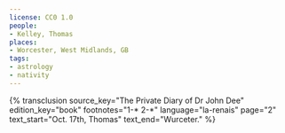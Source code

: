 ```yaml
---
license: CC0 1.0
people:
- Kelley, Thomas
places:
- Worcester, West Midlands, GB
tags:
- astrology
- nativity
---
```

{% transclusion
  source_key="The Private Diary of Dr John Dee"
  edition_key="book"
  footnotes="1-* 2-*"
  language="la-renais"
  page="2"
  text_start="Oct. 17th, Thomas"
  text_end="Wurceter."
%}
